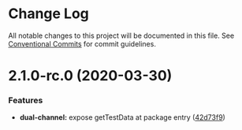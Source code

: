 # Change Log

All notable changes to this project will be documented in this file.
See [Conventional Commits](https://conventionalcommits.org) for commit guidelines.

# 2.1.0-rc.0 (2020-03-30)


### Features

* **dual-channel:** expose getTestData at package entry ([42d73f9](https://github.com/twreporter/orangutan-monorepo/commit/42d73f90f9b02f9c628e82350d331ed9e2a451e4))
